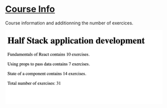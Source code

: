 # [Course Info](https://fullstackopen.com/en/part1/java_script#exercises-1-3-1-5) 

Course information and additionning the number of exercices.

![Alt text](<Screenshot 2023-12-13 at 18.03.02.png>)